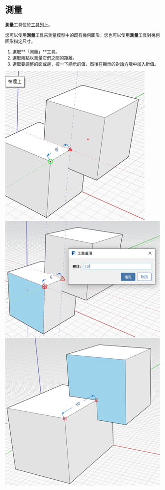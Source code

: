 # 測量

**測量**工具位於[工具列](../formit-introduction/tool-bars.md)上。

您可以使用**測量**工具來測量模型中的既有幾何圖形。您也可以使用**測量**工具對幾何圖形指定尺寸。

1. 選取**「測量」**工具。
2. 選取兩點以測量它們之間的距離。
3. 選取要調整的面或邊，按一下顯示的值，然後在顯示的對話方塊中加入新值。

![](../.gitbook/assets/measure%20%281%29.png)  
![](../.gitbook/assets/measure2.png)  
![](../.gitbook/assets/measure3.png)

